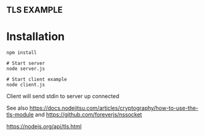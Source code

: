 TLS EXAMPLE
-----------

Installation
============
```
npm install

# Start server
node server.js

# Start client example
node client.js

```
Client will send stdin to server up connected


See also https://docs.nodejitsu.com/articles/cryptography/how-to-use-the-tls-module and https://github.com/foreverjs/nssocket

https://nodejs.org/api/tls.html

